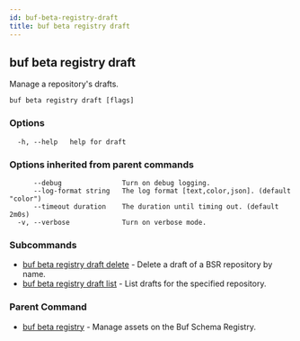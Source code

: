 ```yaml
---
id: buf-beta-registry-draft
title: buf beta registry draft
---
```

## buf beta registry draft

Manage a repository's drafts.

```
buf beta registry draft [flags]
```

### Options

```
  -h, --help   help for draft
```

### Options inherited from parent commands

```
      --debug               Turn on debug logging.
      --log-format string   The log format [text,color,json]. (default "color")
      --timeout duration    The duration until timing out. (default 2m0s)
  -v, --verbose             Turn on verbose mode.
```

### Subcommands

* [buf beta registry draft delete](buf-beta-registry-draft-delete.md)	 - Delete a draft of a BSR repository by name.
* [buf beta registry draft list](buf-beta-registry-draft-list.md)	 - List drafts for the specified repository.

### Parent Command

* [buf beta registry](buf-beta-registry.md)	 - Manage assets on the Buf Schema Registry.

